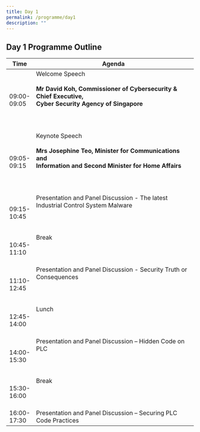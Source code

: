 ```yaml
---
title: Day 1
permalink: /programme/day1
description: ""
---
```

## Day 1 Programme Outline


| Time     | Agenda                                        |
| -------  | ---------                                        |
| 09:00-<br> 09:05     | Welcome Speech<br><br><b>Mr David Koh, Commissioner of Cybersecurity & Chief Executive,<br> Cyber Security Agency of Singapore</b> <br><br><br><br>|
| 09:05-<br>09:15       | Keynote Speech<br><br><b>Mrs Josephine Teo, Minister for Communications and<br> Information and Second Minister for Home Affairs</b> <br><br><br><br>|
| 09:15-<br> 10:45 | Presentation and Panel Discussion - The latest Industrial Control System Malware <br><br><br><br>|
| 10:45-<br>11:10    |  Break <br><br><br><br>|
|11:10-<br> 12:45     | Presentation and Panel Discussion - Security Truth or Consequences  <br><br><br><br>|
| 12:45-<br> 14:00    | Lunch <br><br><br><br>|
| 14:00-<br> 15:30    | Presentation and Panel Discussion – Hidden Code on PLC  <br><br><br><br> |
| 15:30-<br> 16:00    | Break <br><br><br><br>|
| 16:00-<br> 17:30    | Presentation and Panel Discussion – Securing PLC Code Practices |